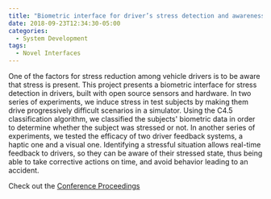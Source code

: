 ```yaml
---
title: "Biometric interface for driver’s stress detection and awareness"
date: 2018-09-23T12:34:30-05:00
categories:
  - System Development
tags:
  - Novel Interfaces
---
```

One of the factors for stress reduction among vehicle drivers is to be aware that stress is present. This project presents a biometric interface for stress detection in drivers, built with open source sensors and hardware. In two series of experiments, we induce stress in test subjects by making them drive progressively difficult scenarios in a simulator. Using the C4.5 classification algorithm, we classified the subjects' biometric data in order to determine whether the subject was stressed or not. In another series of experiments, we tested the efficacy of two driver feedback systems, a haptic one and a visual one. Identifying a stressful situation allows real-time feedback to drivers, so they can be aware of their stressed state, thus being able to take corrective actions on time, and avoid behavior leading to an accident.

Check out the [Conference Proceedings][URL] 

[URL]:  https://doi.org/10.1145/3239092.3265970